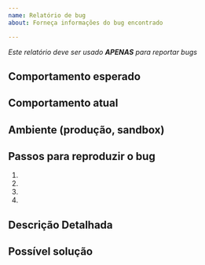 ```yaml
---
name: Relatório de bug
about: Forneça informações do bug encontrado

---
```


_Este relatório deve ser usado **APENAS** para reportar bugs_

## Comportamento esperado
<!--- Diga-nos qual deveria ser o comportamento esperado -->

## Comportamento atual
<!--- Diga-nos o que acontece em vez do comportamento esperado -->

## Ambiente (produção, sandbox)

## Passos para reproduzir o bug
<!--- Forneça um link para um exemplo ao vivo ou um conjunto de etapas -->
<!--- reproduzir este bug. Incluir código para reproduzir, se relevante -->
1.
2.
3.
4.

## Descrição Detalhada
<!--- Forneça uma descrição detalhada da alteração ou adição que você está propondo -->

## Possível solução
<!--- Opcional, mas você pode sugerir uma correção/razão para o bug -->
